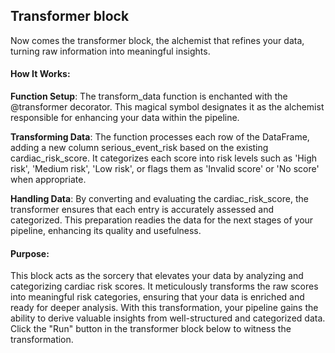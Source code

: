 ## Transformer block
Now comes the transformer block, the alchemist that refines your data, turning raw information into meaningful insights.

#### How It Works:
**Function Setup**: The transform_data function is enchanted with the @transformer decorator. This magical symbol designates it as the alchemist responsible for enhancing your data within the pipeline.

**Transforming Data**: The function processes each row of the DataFrame, adding a new column serious_event_risk based on the existing cardiac_risk_score. It categorizes each score into risk levels such as 'High risk', 'Medium risk', 'Low risk', or flags them as 'Invalid score' or 'No score' when appropriate.

**Handling Data**: By converting and evaluating the cardiac_risk_score, the transformer ensures that each entry is accurately assessed and categorized. This preparation readies the data for the next stages of your pipeline, enhancing its quality and usefulness.

#### Purpose:
This block acts as the sorcery that elevates your data by analyzing and categorizing cardiac risk scores. It meticulously transforms the raw scores into meaningful risk categories, ensuring that your data is enriched and ready for deeper analysis. With this transformation, your pipeline gains the ability to derive valuable insights from well-structured and categorized data. Click the "Run" button in the transformer block below to witness the transformation.